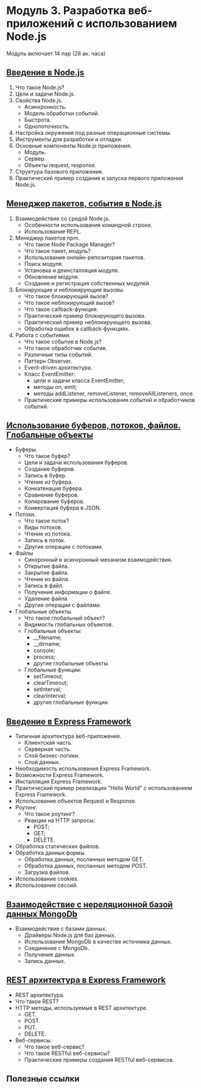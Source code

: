 # Модуль 3. Разработка веб-приложений с использованием Node.js

Модуль включает 14 пар (28 ак. часа)

## [Введение в Node.js](lesson01)

1. Что такое Node.js?
2. Цели и задачи Node.js.
3. Свойства Node.js.
    * Асинхронность.
    * Модель обработки событий.
    * Быстрота.
    * Однопоточность.
4. Настройка окружения под разные операционные системы.
5. Инструменты для разработки и отладки.
6. Основные компоненты Node.js приложения.
    * Модуль.
    * Сервер.
    * Объекты request, response.
7. Структура базового приложения.
8. Практический пример создания и запуска первого приложения Node.js.

## [Менеджер пакетов, события в Node.js](lesson02)

1. Взаимодействие со средой Node.js.
    * Особенности использования командной строки.
    * Использование REPL.
2. Менеджер пакетов npm.
    * Что такое Node Package Manager?
    * Что такое пакет, модуль?
    * Использование онлайн-репозитория пакетов.
    * Поиск модуля.
    * Установка и деинсталляция модуля.
    * Обновление модуля.
    * Создание и регистрация собственных модулей.
3. Блокирующие и неблокирующие вызовы.
    * Что такое блокирующий вызов?
    * Что такое неблокирующий вызов?
    * Что такое callback-функция.
    * Практический пример блокирующего вызова.
    * Практический пример неблокирующего вызова.
    * Обработка ошибок в callback-функциях.
4. Работа с событиями.
    * Что такое событие в Node.js?
    * Что такое обработчик события.
    * Различные типы событий.
    * Паттерн Observer.
    * Event-driven архитектура.
    * Класс EventEmitter:
        * цели и задачи класса EventEmitter;
        * методы on, emit;
        * методы addListener, removeListener, removeAllListeners, once.
    * Практические примеры использования событий и обработчиков событий.

## [Использование буферов, потоков, файлов. Глобальные объекты](lesson03)

* Буферы.
  * Что такое буфер?
  * Цели и задачи использования буферов.
  * Создание буферов.
  * Запись в буфер.
  * Чтение из буфера.
  * Конкатенация буфера.
  * Сравнение буферов.
  * Копирование буферов.
  * Конвертация буфера в JSON.
* Потоки.
  * Что такое поток?
  * Виды потоков.
  * Чтение из потока.
  * Запись в поток.
  * Другие операции с потоками.
* Файлы
  * Синхронный и асинхронный механизм взаимодействия.
  * Открытие файла.
  * Закрытие файла.
  * Чтение из файла.
  * Запись в файл.
  * Получение информации о файле.
  * Удаление файла.
  * Другие операции с файлами.
* Глобальные объекты.
  * Что такое глобальный объект?
  * Видимость глобальных объектов.
  * Глобальные объекты:
    * __filename;
    * __dirname;
    * console;
    * process;
    * другие глобальные объекты.
  * Глобальные функции:
    * setTimeout;
    * clearTimeout;
    * setInterval;
    * clearInterval;
    * другие глобальные функции.

## [Введение в Express Framework](lesson04)

* Типичная архитектура веб-приложения.
  * Клиентская часть.
  * Серверная часть.
  * Слой бизнес-логики.
  * Слой данных.
* Необходимость использования Express Framework.
* Возможности Express Framework.
* Инсталляция Express Framework.
* Практический пример реализации "Hello World" с использованием Express Framework.
* Использование объектов Request и Response.
* Роутинг.
  * Что такое роутинг?
  * Реакции на HTTP запросы:
    * POST;
    * GET;
    * DELETE.
* Обработка статических файлов.
* Обработка данных формы.
  * Обработка данных, посланных методом GET.
  * Обработка данных, посланных методом POST.
  * Загрузка файлов.
* Использование cookies.
* Использование сессий.

## [Взаимодействие с нереляционной базой данных MongoDb](lesson05)

* Взаимодействие с базами данных.
  * Драйверы Node.js для баз данных.
  * Использование MongoDb в качестве источника данных.
  * Соединение с MongoDb.
  * Получение данных.
  * Запись данных.

## [REST архитектура в Express Framework](lesson06)

* REST архитектура.
* Что такое REST?
* HTTP методы, используемые в REST архитектуре.
  * GET.
  * POST.
  * PUT.
  * DELETE.
* Веб-сервисы.
  * Что такое веб-сервис?
  * Что такое RESTful веб-сервисы?
  * Практические примеры создания RESTful веб-сервисов.

## Полезные ссылки
